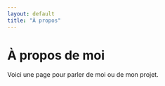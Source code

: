 ```yaml
---
layout: default
title: "À propos"
---
```


# À propos de moi
Voici une page pour parler de moi ou de mon projet.
